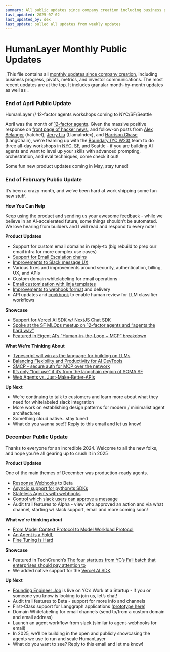 ```yaml
---
summary: All public updates since company creation including business progress and metrics
last_updated: 2025-07-02
last_updated_by: dex
last_update: pulled all updates from weekly updates
---
```


# HumanLayer Monthly Public Updates

_This file contains all [monthly updates since company creation](./sops/monthly_public_updates.md), including business progress, pivots, metrics, and investor communications. The most recent updates are at the top. It includes granular month-by-month updates as well as _


### End of April Public Update

HumanLayer // 12-factor agents workshops coming to NYC/SF/Seattle

April was the month of [12-factor agents](https://github.com/humanlayer/12-factor-agents). Given the massive positive response on [front page of hacker news](https://news.ycombinator.com/item?id=43699271), and follow-on posts from [Alex Belanger](https://www.linkedin.com/posts/alexander-belanger-aa3974135_the-most-successful-ai-apps-dont-use-frameworks-activity-7318419538113421312-p1rB?utm_source=share&utm_medium=member_desktop&rcm=ACoAAA4oHTkByAiD-wZjnGsMBUL_JT6nyyhOh30) (hatchet), [Jerry Liu](https://www.linkedin.com/feed/update/urn:li:activity:7321599186687156225/) (LlamaIndex), and [Harrison Chase](https://x.com/hwchase17/status/1914821956148551896) (LangChain), we’re teaming up with the [Boundary (YC W23)](https://www.ycombinator.com/companies/boundary) team to do three all-day workshops in [NYC](https://nyc.aitinkerers.org/p/advanced-ai-engineering-camp-with-ai-that-works), [SF](https://sf.aitinkerers.org/p/advanced-ai-engineering-camp-with-ai-that-works), and Seattle \- if you are building AI agents and want to level up your skills with advanced prompting, orchestration, and eval techniques, come check it out\!

Some fun new product updates coming in May, stay tuned\!

### End of February Public Update

It’s been a crazy month, and we’ve been hard at work shipping some fun new stuff.

**How You Can Help**

Keep using the product and sending us your awesome feedback \- while we believe in an AI-accelerated future, some things shouldn’t be automated. We love hearing from builders and I will read and respond to every note\!

**Product Updates**

- Support for custom email domains in reply-to (big rebuild to prep our email infra for more complex use cases)
- [Support for Email Escalation chains](https://www.loom.com/share/9d7373f4396d45e591d915e2747c0975)
- [Improvements to Slack message UX](https://www.loom.com/share/787720b205be4857a5f8c7f3b7d8331c)
- Various fixes and improvements around security, authentication, billing, UX, and APIs
- Custom domain whitelabeling for email operations \-
- [Email customization with jinja templates](https://www.loom.com/share/451ec20ab42141239fa1b647d3d9ea17?t=62&sid=33e0793d-0443-4ea5-930a-994f1e053926)
- [Improvements to webhook format](https://www.loom.com/share/451ec20ab42141239fa1b647d3d9ea17) and delivery
- API updates and [cookbook](https://github.com/humanlayer/humanlayer/tree/main/examples/ts_email_classifier) to enable human review for LLM classifier workflows

**Showcase**

- [Support for Vercel AI SDK w/ NextJS Chat SDK](https://www.linkedin.com/posts/dexterihorthy_humanintheloop-aiagents-llms-activity-7298779359257968640-dh0M?utm_source=share&utm_medium=member_desktop&rcm=ACoAAA4oHTkByAiD-wZjnGsMBUL_JT6nyyhOh30)
- [Spoke at the SF MLOps meetup on 12-factor agents and “agents the hard way”](https://www.linkedin.com/posts/dexterihorthy_had-an-absolutely-incredible-time-hanging-activity-7298503686744330240-5AYD?utm_source=share&utm_medium=member_desktop&rcm=ACoAAA4oHTkByAiD-wZjnGsMBUL_JT6nyyhOh30)
- [Featured in Eigent AI’s “Human-in-the-Loop \+ MCP” breakdown](https://www.linkedin.com/feed/update/urn:li:activity:7301657506756366337/)

**What We’re Thinking About**

- [Typescript will win as the language for building on LLMs](https://www.linkedin.com/posts/dexterihorthy_llms-typescript-aiagents-activity-7290858296679313408-Lh9e/?utm_source=share&utm_medium=member_desktop&rcm=ACoAAA4oHTkByAiD-wZjnGsMBUL_JT6nyyhOh30)
- [Balancing Flexibility and Productivity for AI DevTools](https://x.com/dexhorthy/status/1897360716673499267)
- [SMCP \- secure auth for MCP over the network](https://x.com/dexhorthy/status/1893762503219314699)
- [It’s only “tool use” if it’s from the langchain region of SOMA SF](https://x.com/dexhorthy/status/1895201829140734090)
- [Web Agents vs. Just-Make-Better-APIs](https://x.com/dexhorthy/status/1885132393008554171)

**Up Next**

- We’re continuing to talk to customers and learn more about what they need for whitelabeled slack integration
- More work on establishing design patterns for modern / minimalist agent architectures
- Something cloud native…stay tuned
- What do you wanna see\!? Reply to this email and let us know\!


### December Public Update

Thanks to everyone for an incredible 2024\. Welcome to all the new folks, and hope you’re all gearing up to crush it in 2025

**Product Updates**

One of the main themes of December was production-ready agents.

- [Response Webhooks](https://humanlayer.dev/docs/core/response-webhooks) to Beta
- [Asyncio support for python/ts SDKs](https://github.com/humanlayer/humanlayer/pull/104)
- [Stateless Agents with webhooks](https://www.humanlayer.dev/docs/core/state-management)
- [Control which slack users can approve a message](https://www.loom.com/share/e681da269be54db2bf99683be09aadda)
- Audit trail features to Alpha \- view who approved an action and via what channel, starting w/ slack support, email and more coming soon\!

**What we're thinking about**

- [From Model Context Protocol to Model Workload Protocol](https://x.com/dexhorthy/status/1875028167917719988)
- [An Agent is a FoldL](https://x.com/dexhorthy/status/1876041009630728469)
- [Fine Tuning is Hard](https://x.com/dexhorthy/status/1876052817393471910)

**Showcase**

- Featured in TechCrunch’s [The four startups from YC’s Fall batch that enterprises should pay attention to](https://techcrunch.com/2024/12/07/the-four-startups-from-ycs-fall-batch-that-enterprises-should-pay-attention-to/)
- We added native support for the [Vercel AI SDK](https://www.loom.com/share/e822a0f0889540f988d0af085b7a567f)

**Up Next**

- [Founding Engineer Job](https://www.ycombinator.com/companies/humanlayer/jobs/c2Cv9Vs-founding-engineer) is live on YC’s Work at a Startup \- if you or someone you know is looking to join us, let’s chat\!
- Audit trail features to Beta \- support for more info and channels
- First-Class support for Langgraph applications ([prototype here](https://github.com/dexhorthy/smallchain_playground/blob/main/langgraph-humanlayer/graph.py#L58))
- Domain Whitelabeling for email channels (send to/from a custom domain and email address)
- Launch an agent workflow from slack (similar to agent-webhooks for email)
- In 2025, we’ll be building in the open and publicly showcasing the agents we use to run and scale HumanLayer
- What do you want to see? Reply to this email and let me know\!
